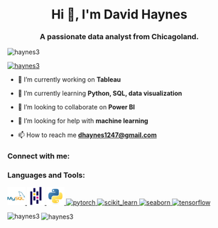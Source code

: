 <h1 align="center">Hi 👋, I'm David Haynes</h1>
<h3 align="center">A passionate data analyst from Chicagoland.</h3>

<p align="left"> <img src="https://komarev.com/ghpvc/?username=haynes3&label=Profile%20views&color=0e75b6&style=flat" alt="haynes3" /> </p>

<p align="left"> <a href="https://github.com/ryo-ma/github-profile-trophy"><img src="https://github-profile-trophy.vercel.app/?username=haynes3" alt="haynes3" /></a> </p>

- 🔭 I’m currently working on **Tableau**

- 🌱 I’m currently learning **Python, SQL, data visualization**

- 👯 I’m looking to collaborate on **Power BI**

- 🤝 I’m looking for help with **machine learning**

- 📫 How to reach me **dhaynes1247@gmail.com**

<h3 align="left">Connect with me:</h3>
<p align="left">
</p>

<h3 align="left">Languages and Tools:</h3>
<p align="left"> <a href="https://www.mysql.com/" target="_blank" rel="noreferrer"> <img src="https://raw.githubusercontent.com/devicons/devicon/master/icons/mysql/mysql-original-wordmark.svg" alt="mysql" width="40" height="40"/> </a> <a href="https://pandas.pydata.org/" target="_blank" rel="noreferrer"> <img src="https://raw.githubusercontent.com/devicons/devicon/2ae2a900d2f041da66e950e4d48052658d850630/icons/pandas/pandas-original.svg" alt="pandas" width="40" height="40"/> </a> <a href="https://www.python.org" target="_blank" rel="noreferrer"> <img src="https://raw.githubusercontent.com/devicons/devicon/master/icons/python/python-original.svg" alt="python" width="40" height="40"/> </a> <a href="https://pytorch.org/" target="_blank" rel="noreferrer"> <img src="https://www.vectorlogo.zone/logos/pytorch/pytorch-icon.svg" alt="pytorch" width="40" height="40"/> </a> <a href="https://scikit-learn.org/" target="_blank" rel="noreferrer"> <img src="https://upload.wikimedia.org/wikipedia/commons/0/05/Scikit_learn_logo_small.svg" alt="scikit_learn" width="40" height="40"/> </a> <a href="https://seaborn.pydata.org/" target="_blank" rel="noreferrer"> <img src="https://seaborn.pydata.org/_images/logo-mark-lightbg.svg" alt="seaborn" width="40" height="40"/> </a> <a href="https://www.tensorflow.org" target="_blank" rel="noreferrer"> <img src="https://www.vectorlogo.zone/logos/tensorflow/tensorflow-icon.svg" alt="tensorflow" width="40" height="40"/> </a> </p>

<p><img align="left" src="https://github-readme-stats.vercel.app/api/top-langs?username=haynes3&show_icons=true&locale=en&layout=compact" alt="haynes3" /></p>

<p>&nbsp;<img align="center" src="https://github-readme-stats.vercel.app/api?username=haynes3&show_icons=true&locale=en" alt="haynes3" /></p>
